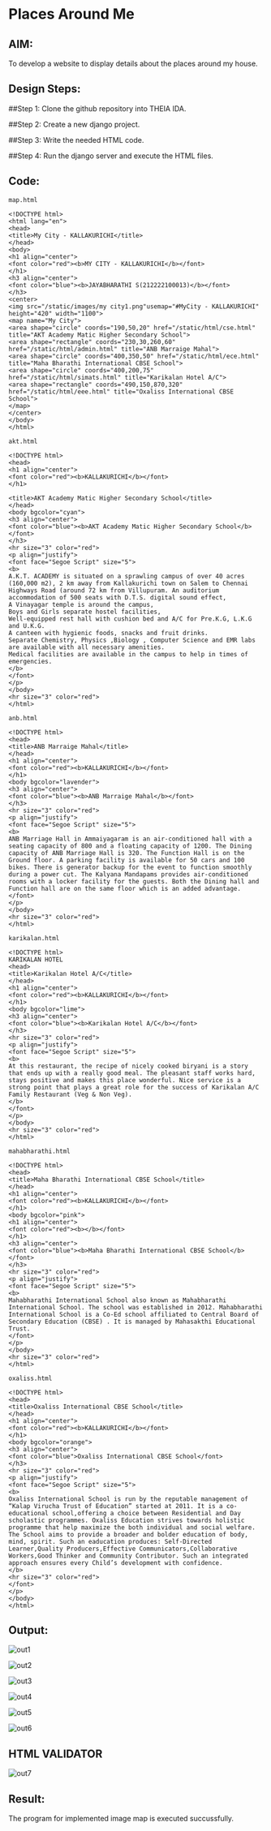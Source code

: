 # Places Around Me
## AIM:
To develop a website to display details about the places around my house.

## Design Steps:

##Step 1:
Clone the github repository into THEIA IDA.

##Step 2:
Create a new django project.

##Step 3:
Write the needed HTML code.

##Step 4:
Run the django server and execute the HTML files.

## Code:
```
map.html

<!DOCTYPE html>
<html lang="en">
<head>
<title>My City - KALLAKURICHI</title>
</head>
<body>
<h1 align="center">
<font color="red"><b>MY CITY - KALLAKURICHI</b></font>
</h1>
<h3 align="center">
<font color="blue"><b>JAYABHARATHI S(212222100013)</b></font>
</h3>
<center>
<img src="/static/images/my city1.png"usemap="#MyCity - KALLAKURICHI" height="420" width="1100">
<map name="My City">
<area shape="circle" coords="190,50,20" href="/static/html/cse.html" title="AKT Academy Matic Higher Secondary School">
<area shape="rectangle" coords="230,30,260,60" href="/static/html/admin.html" title="ANB Marraige Mahal">
<area shape="circle" coords="400,350,50" href="/static/html/ece.html" title="Maha Bharathi International CBSE School">
<area shape="circle" coords="400,200,75" href="/static/html/simats.html" title="Karikalan Hotel A/C">
<area shape="rectangle" coords="490,150,870,320" href="/static/html/eee.html" title="Oxaliss International CBSE School">
</map>
</center>
</body>
</html>

akt.html

<!DOCTYPE html>
<head>
<h1 align="center">
<font color="red"><b>KALLAKURICHI</b></font>
</h1>

<title>AKT Academy Matic Higher Secondary School</title>
</head>
<body bgcolor="cyan">
<h3 align="center">
<font color="blue"><b>AKT Academy Matic Higher Secondary School</b></font>
</h3>
<hr size="3" color="red">
<p align="justify">
<font face="Segoe Script" size="5">
<b>
A.K.T. ACADEMY is situated on a sprawling campus of over 40 acres (160,000 m2), 2 km away from Kallakurichi town on Salem to Chennai Highways Road (around 72 km from Villupuram. An auditorium accommodation of 500 seats with D.T.S. digital sound effect,
A Vinayagar temple is around the campus,
Boys and Girls separate hostel facilities,
Well-equipped rest hall with cushion bed and A/C for Pre.K.G, L.K.G and U.K.G.
A canteen with hygienic foods, snacks and fruit drinks.
Separate Chemistry, Physics ,Biology , Computer Science and EMR labs are available with all necessary amenities.
Medical facilities are available in the campus to help in times of emergencies.
</b>
</font>
</p>
</body>
<hr size="3" color="red">
</html>

anb.html

<!DOCTYPE html>
<head>
<title>ANB Marraige Mahal</title>
</head>
<h1 align="center">
<font color="red"><b>KALLAKURICHI</b></font>
</h1>
<body bgcolor="lavender">
<h3 align="center">
<font color="blue"><b>ANB Marraige Mahal</b></font>
</h3>
<hr size="3" color="red">
<p align="justify">
<font face="Segoe Script" size="5">
<b>
ANB Marriage Hall in Ammaiyagaram is an air-conditioned hall with a seating capacity of 800 and a floating capacity of 1200. The Dining capacity of ANB Marriage Hall is 320. The Function Hall is on the Ground floor. A parking facility is available for 50 cars and 100 bikes. There is generator backup for the event to function smoothly during a power cut. The Kalyana Mandapams provides air-conditioned rooms with a locker facility for the guests. Both the Dining hall and Function hall are on the same floor which is an added advantage. 
</font>
</p>
</body>
<hr size="3" color="red">
</html>

karikalan.html

<!DOCTYPE html>
KARIKALAN HOTEL
<head>
<title>Karikalan Hotel A/C</title>
</head>
<h1 align="center">
<font color="red"><b>KALLAKURICHI</b></font>
</h1>
<body bgcolor="lime">
<h3 align="center">
<font color="blue"><b>Karikalan Hotel A/C</b></font>
</h3>
<hr size="3" color="red">
<p align="justify">
<font face="Segoe Script" size="5">
<b>
At this restaurant, the recipe of nicely cooked biryani is a story that ends up with a really good meal. The pleasant staff works hard, stays positive and makes this place wonderful. Nice service is a strong point that plays a great role for the success of Karikalan A/C Family Restaurant (Veg & Non Veg). 
</b>
</font>
</p>
</body>
<hr size="3" color="red">
</html>

mahabharathi.html

<!DOCTYPE html>
<head>
<title>Maha Bharathi International CBSE School</title>
</head>
<h1 align="center">
<font color="red"><b>KALLAKURICHI</b></font>
</h1>
<body bgcolor="pink">
<h1 align="center">
<font color="red"><b></b></font>
</h1>
<h3 align="center">
<font color="blue"><b>Maha Bharathi International CBSE School</b></font>
</h3>
<hr size="3" color="red">
<p align="justify">
<font face="Segoe Script" size="5">
<b>
Mahabharathi International School also known as Mahabharathi International School. The school was established in 2012. Mahabharathi International School is a Co-Ed school affiliated to Central Board of Secondary Education (CBSE) . It is managed by Mahasakthi Educational Trust.
</font>
</p>
</body>
<hr size="3" color="red">
</html>

oxaliss.html

<!DOCTYPE html>
<head>
<title>Oxaliss International CBSE School</title>
</head>
<h1 align="center">
<font color="red"><b>KALLAKURICHI</b></font>
</h1>
<body bgcolor="orange">
<h3 align="center">
<font color="blue">Oxaliss International CBSE School</font>
</h3>
<hr size="3" color="red">
<p align="justify">
<font face="Segoe Script" size="5">
<b>
Oxaliss International School is run by the reputable management of “Kalap Virucha Trust of Education” started at 2011. It is a co-educational school,offering a choice between Residential and Day scholastic programmes. Oxaliss Education strives towards holistic programme that help maximize the both individual and social welfare. The School aims to provide a broader and bolder education of body, mind, spirit. Such an eaducation produces: Self-Directed Learner,Quality Producers,Effective Communicators,Collaborative Workers,Good Thinker and Community Contributor. Such an integrated approach ensures every Child’s development with confidence.
</b>
<hr size="3" color="red">
</font>
</p>
</body>
</html>

```

## Output:

![out1](https://user-images.githubusercontent.com/120367796/233186842-3de2826b-10b8-451d-88f0-113da559dc06.png)

![out2](https://user-images.githubusercontent.com/120367796/233187057-b543df8f-1b20-4038-b8a8-bd20b6d777f2.png)

![out3](https://user-images.githubusercontent.com/120367796/233187081-3f6206f5-1e2e-45b7-a305-93fd38868f98.png)

![out4](https://user-images.githubusercontent.com/120367796/233187099-993a81ce-4998-41c1-bf47-5961f53b1074.png)

![out5](https://user-images.githubusercontent.com/120367796/233187143-c8691bfb-3878-4ec2-9fe1-d1c49a8c8517.png)

![out6](https://user-images.githubusercontent.com/120367796/233187190-126fd03b-ec24-4941-a6cc-00db9f169471.png)


## HTML VALIDATOR

![out7](https://user-images.githubusercontent.com/120367796/233187308-35c1f36a-8270-4a0b-82d9-f0bf14b18a33.png)


## Result:
The program for implemented image map is executed succussfully.

